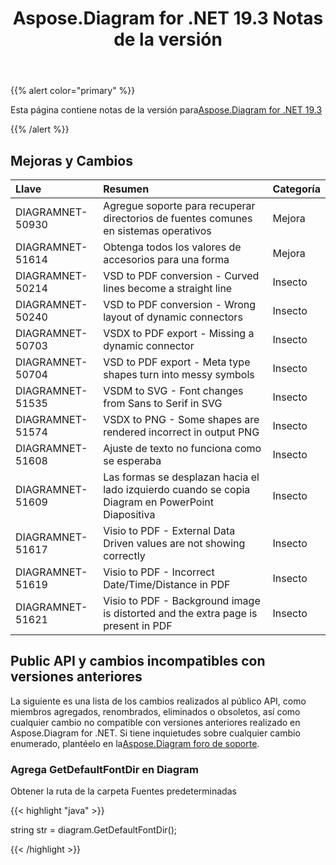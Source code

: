 ﻿---
title: Aspose.Diagram for .NET 19.3 Notas de la versión
type: docs
weight: 100
url: /es/net/aspose-diagram-for-net-19-3-release-notes/
---
{{% alert color="primary" %}} 

Esta página contiene notas de la versión para[Aspose.Diagram for .NET 19.3](https://www.nuget.org/packages/Aspose.Diagram/19.3.0)

{{% /alert %}} 
## **Mejoras y Cambios**

|**Llave**|**Resumen**|**Categoría**|
|:- |:- |:- |
|DIAGRAMNET-50930|Agregue soporte para recuperar directorios de fuentes comunes en sistemas operativos|Mejora|
|DIAGRAMNET-51614|Obtenga todos los valores de accesorios para una forma|Mejora|
|DIAGRAMNET-50214|VSD to PDF conversion - Curved lines become a straight line|Insecto|
|DIAGRAMNET-50240|VSD to PDF conversion - Wrong layout of dynamic connectors|Insecto|
|DIAGRAMNET-50703|VSDX to PDF export - Missing a dynamic connector|Insecto|
|DIAGRAMNET-50704|VSD to PDF export - Meta type shapes turn into messy symbols|Insecto|
|DIAGRAMNET-51535|VSDM to SVG - Font changes from Sans to Serif in SVG|Insecto|
|DIAGRAMNET-51574|VSDX to PNG - Some shapes are rendered incorrect in output PNG|Insecto|
|DIAGRAMNET-51608|Ajuste de texto no funciona como se esperaba|Insecto|
|DIAGRAMNET-51609|Las formas se desplazan hacia el lado izquierdo cuando se copia Diagram en PowerPoint Diapositiva|Insecto|
|DIAGRAMNET-51617|Visio to PDF - External Data Driven values are not showing correctly|Insecto|
|DIAGRAMNET-51619|Visio to PDF - Incorrect Date/Time/Distance in PDF|Insecto|
|DIAGRAMNET-51621|Visio to PDF - Background image is distorted and the extra page is present in PDF|Insecto|
## **Public API y cambios incompatibles con versiones anteriores**
La siguiente es una lista de los cambios realizados al público API, como miembros agregados, renombrados, eliminados o obsoletos, así como cualquier cambio no compatible con versiones anteriores realizado en Aspose.Diagram for .NET. Si tiene inquietudes sobre cualquier cambio enumerado, plantéelo en la[Aspose.Diagram foro de soporte](https://forum.aspose.com/c/diagram/17).
### **Agrega GetDefaultFontDir en Diagram**
Obtener la ruta de la carpeta Fuentes predeterminadas

{{< highlight "java" >}}

  string str =  diagram.GetDefaultFontDir();

{{< /highlight >}}

